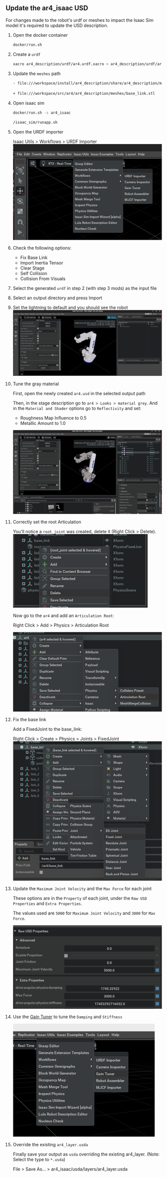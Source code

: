## Update the ar4_isaac USD

For changes made to the robot's urdf or meshes to impact the Isaac Sim model it's required to update the USD description.

1. Open the docker container

    ```bash
    docker/run.sh
    ```

2. Create a `urdf`

    ```bash
    xacro ar4_description/urdf/ar4.urdf.xacro > ar4_description/urdf/ar4.xacro
    ```

3. Update the `meshes` path
    ```bash
    - file:///workspace/install/ar4_description/share/ar4_description/meshes/base_link.stl

    + file:///workspace/src/ar4/ar4_description/meshes/base_link.stl
    ```

4. Open isaac sim

    ```bash
    docker/run.sh -s ar4_isaac
    ```

    ```bash
    /isaac_sim/runapp.sh
    ```

5. Open the URDF importer

    Isaac Utils > Workflows > URDF Importer
    ![URDF Importer](pics/urdf_importer.png)

6. Check the following options:

    - Fix Base Link
    - Import Inertia Tensor
    - Clear Stage
    - Self Collision
    - Collision From Visuals

7. Select the generated `urdf` in step 2 (with step 3 mods) as the input file

8. Select an output directory and press Import

9. Set the lightning to default and you should see the robot
![After Import](pics/after_import.png)

10. Tune the gray material

    First, open the newly created `ar4.usd` in the selected output path

    Then, in the stage description go to `ar4 > Looks > material grey`. And in the `Material and Shader` options go to `Reflectivity` and set:

    - Roughness Map Influence to 0.5
    - Metallic Amount to 1.0

    ![Material Tuning](pics/material_tuning.png)

11. Correctly set the root Articulation

    You'll notice a `root_joint` was created, delete it (Right Click > Delete).
    ![Delete Root Joint](pics/delete_root_joint.png)

    Now go to the `ar4` and add an `Articulation Root`:

    Right Click > Add > Physics > Articulation Root

    ![Set Articulation Root](pics/set_articulation_root.png)

12. Fix the base link

    Add a FixedJoint to the base_link:

    Right Click > Create > Physics > Joints > FixedJoint
    ![Add Fixed Joint](pics/add_fixed_joint.png)

13. Update the `Maximum Joint Velocity` and the `Max Force` for each joint

    These options are in the `Property` of each joint, under the `Raw USD Properties` and `Extra Properties`.
    
    The values used are `5000` for `Maximum Joint Velocity` and `3000` for `Max Force`.

    ![Update Joint Velocity and Max Force](pics/update_joint.png)

14. Use the [Gain Tuner](https://docs.omniverse.nvidia.com/isaacsim/latest/features/robots_simulation/ext_omni_isaac_gain_tuner.html) to tune the `Damping` and `Stiffness`

    ![Gain Tuner Menu](pics/gain_tuner.png)

15. Override the existing `ar4_layer.usda`

    Finally save your output as `usda` overriding the existing ar4_layer. (Note: Select the type to `*.usda`)

    File > Save As... > ar4_isaac/usda/layers/ar4_layer.usda
